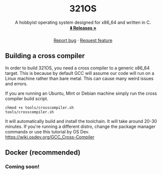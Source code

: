 <h1 align="center">321OS</h1>

<p align="center">
   A hobbyist operating system designed for x86_64 and written in C.
   <br />
   <a href="https://github.com/danthedev123/321OS/releases"><strong>⬇️ Releases »</strong></a>
   <br />
   <br />
   <a href="https://github.com/danthedev123/321os/issues">Report bug</a>
   ·
   <a href="https://github.com/danthedev123/321os/issues">Request feature</a>
  </p>

## Building a cross compiler
In order to build 321OS, you need a cross compiler to a generic x86_64 target. This is because by default GCC will assume our code will run on a Linux machine rather than bare metal. This can cause many weird issues and errors.

If you are running an Ubuntu, Mint or Debian machine simply run the cross compiler build script.


```
chmod +x tools/crosscompiler.sh
tools/crosscompiler.sh
```
It will automatically build and install the toolchain. It will take around 20-30 minutes. If you're running a different distro, change the package manager commands or use this tutorial by OS Dev. https://wiki.osdev.org/GCC_Cross-Compiler

## Docker (recommended)
### Coming soon!
